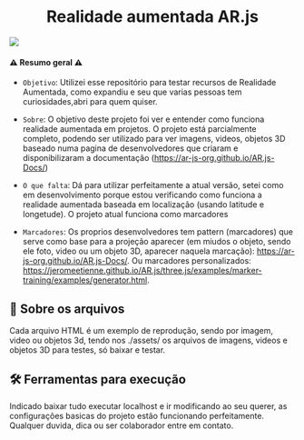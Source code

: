 <h1 align="center"> Realidade aumentada AR.js </h1>

<p align="start">
<img src="http://img.shields.io/static/v1?label=STATUS&message=EM%20DESENVOLVIMENTO&color=GREEN&style=for-the-badge"/>
</p>

<h4 align="start">
    ⚠️  Resumo geral  ⚠️
</h4>

- `Objetivo`: Utilizei esse repositório para testar recursos de Realidade Aumentada, como expandiu e seu que varias pessoas tem curiosidades,abri para quem quiser.
- `Sobre`: O objetivo deste projeto foi ver e entender como funciona realidade aumentada em projetos.
O projeto está parcialmente completo, podendo ser utilizado para ver imagens, videos, objetos 3D baseado numa pagina de desenvolvedores que criaram e disponibilizaram a documentação (https://ar-js-org.github.io/AR.js-Docs/)

- `O que falta`: Dá para utilizar perfeitamente a atual versão, setei como em desenvolvimento porque estou verificando como funciona a realidade aumentada baseada em localização (usando latitude e longetude). O projeto atual funciona como marcadores
- `Marcadores`: Os proprios desenvolvedores tem pattern (marcadores) que serve como base para a projeção aparecer (em miudos o objeto, sendo ele foto, video ou um objeto 3D, aparecer naquela marcação): https://ar-js-org.github.io/AR.js-Docs/. Ou marcadores personalizados: https://jeromeetienne.github.io/AR.js/three.js/examples/marker-training/examples/generator.html.



## 📁 Sobre os arquivos

Cada arquivo HTML é um exemplo de reprodução, sendo por imagem, video ou objetos 3d, tendo nos ./assets/ os arquivos de imagens, videos e objetos 3D para testes, só baixar e testar.

## 🛠️ Ferramentas para execução

Indicado baixar tudo executar localhost e ir modificando ao seu querer, as configurações basicas do projeto estão funcionando perfeitamente. Qualquer duvida, dica ou ser colaborador entre em contato.
